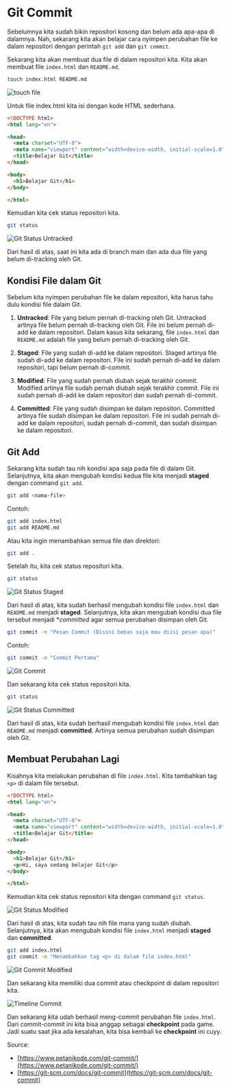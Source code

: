 # Git Commit

Sebelumnya kita sudah bikin repositori kosong dan belum ada apa-apa di dalamnya. Nah, sekarang kita akan belajar cara nyimpen perubahan file ke dalam repositori dengan perintah `git add` dan `git commit`.

Sekarang kita akan membuat dua file di dalam repositori kita. Kita akan membuat file `index.html` dan `README.md`.

```bash
touch index.html README.md
```

![touch file](../../photo/git/git-touch-file.png)

Untuk file index.html kita isi dengan kode HTML sederhana.

```HTML
<!DOCTYPE html>
<html lang="en">

<head>
  <meta charset="UTF-8">
  <meta name="viewport" content="width=device-width, initial-scale=1.0">
  <title>Belajar Git</title>
</head>

<body>
  <h1>Belajar Git</h1>
</body>

</html>
```

Kemudian kita cek status repositori kita.

```bash
git status
```

![Git Status Untracked](../../photo/git/git-status-untracked.png)

Dari hasil di atas, saat ini kita ada di branch main dan ada dua file yang belum di-tracking oleh Git.

## Kondisi File dalam Git

Sebelum kita nyimpen perubahan file ke dalam repositori, kita harus tahu dulu kondisi file dalam Git.

1. **Untracked**: File yang belum pernah di-tracking oleh Git.
Untracked artinya file belum pernah di-tracking oleh Git. File ini belum pernah di-add ke dalam repositori. Dalam kasus kita sekarang, file `index.html` dan `README.md` adalah file yang belum pernah di-tracking oleh Git.

2. **Staged**: File yang sudah di-add ke dalam repositori.
Staged artinya file sudah di-add ke dalam repositori. File ini sudah pernah di-add ke dalam repositori, tapi belum pernah di-commit.

3. **Modified**: File yang sudah pernah diubah sejak terakhir commit.
Modified artinya file sudah pernah diubah sejak terakhir commit. File ini sudah pernah di-add ke dalam repositori dan sudah pernah di-commit.

4. **Committed**: File yang sudah disimpan ke dalam repositori.
Committed artinya file sudah disimpan ke dalam repositori. File ini sudah pernah di-add ke dalam repositori, sudah pernah di-commit, dan sudah disimpan ke dalam repositori.

## Git Add

Sekarang kita sudah tau nih kondisi apa saja pada file di dalam Git. Selanjutnya, kita akan mengubah kondisi kedua file kita menjadi **staged** dengan command `git add`.

```bash
git add <nama-file>
```

Contoh:

```bash
git add index.html
git add README.md
```

Atau kita ingin menambahkan semua file dan direktori:

```bash
git add .
```

Setelah itu, kita cek status repositori kita.

```bash
git status
```

![Git Status Staged](../../photo/git/git-status-add.png)

Dari hasil di atas, kita sudah berhasil mengubah kondisi file `index.html` dan `README.md` menjadi **staged**. Selanjutnya, kita akan mengubah kondisi dua file tersebut menjadi **committed* agar semua perubahan disimpan oleh Git.

```bash
git commit -m "Pesan Commit (Disini bebas saja mau diisi pesan apa)"
```

Contoh:

```bash
git commit -m "Commit Pertama"
```

![Git Commit](../../photo/git/git-commit.png)

Dan sekarang kita cek status repositori kita.

```bash
git status
```

![Git Status Committed](../../photo/git/git-status-commited.png)

Dari hasil di atas, kita sudah berhasil mengubah kondisi file `index.html` dan `README.md` menjadi **committed**. Artinya semua perubahan sudah disimpan oleh Git.

## Membuat Perubahan Lagi

Kisahnya kita melakukan perubahan di file `index.html`. Kita tambahkan tag `<p>` di dalam file tersebut.

```HTML
<!DOCTYPE html>
<html lang="en">

<head>
  <meta charset="UTF-8">
  <meta name="viewport" content="width=device-width, initial-scale=1.0">
  <title>Belajar Git</title>
</head>

<body>
  <h1>Belajar Git</h1>
  <p>Hi, saya sedang belajar Git</p>
</body>

</html>
```

Kemudian kita cek status repositori kita dengan command `git status`.

![Git Status Modified](../../photo/git/git-status-modified.png)

Dari hasil di atas, kita sudah tau nih file mana yang sudah diubah. Selanjutnya, kita akan mengubah kondisi file `index.html` menjadi **staged** dan **committed**.

```bash
git add index.html
git commit -m "Menambahkan tag <p> di dalam file index.html"
```

![Git Commit Modified](../../photo/git/git-recommit.png)

Dan sekarang kita memiliki dua commit atau checkpoint di dalam repositori kita.

![Timeline Commit](../../photo/git/timeline-commit.png)

Dan sekarang kita udah berhasil meng-commit perubahan file `index.html`. Dari commit-commit ini kita bisa anggap sebagai **checkpoint** pada game. Jadi suatu saat jika ada kesalahan, kita bisa kembali ke **checkpoint** ini cuyy.

Source:
- [https://www.petanikode.com/git-commit/](https://www.petanikode.com/git-commit/)
- [https://git-scm.com/docs/git-commit](https://git-scm.com/docs/git-commit)
